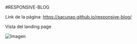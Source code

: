 #RESPONSIVE-BLOG

Link de la página: https://sacunao.github.io/responsive-blog/

Vista del landing page

![Imagen](http://2.1m.yt/bsdabJK.png "Imagen")
